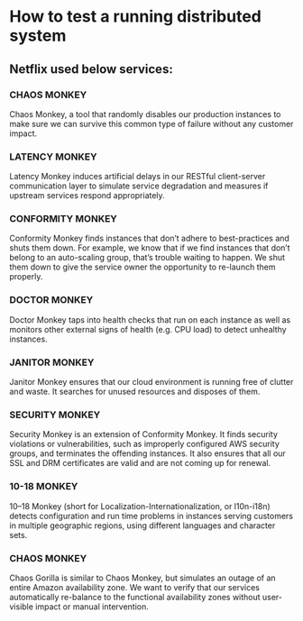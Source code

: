 # How to test a running distributed system

## Netflix used below services:

### CHAOS MONKEY
Chaos Monkey, a tool that randomly disables our production instances to make sure
we can survive this common type of failure without any customer impact.

### LATENCY MONKEY
Latency Monkey induces artificial delays in our RESTful client-server communication layer to simulate service degradation and measures if upstream services
respond appropriately.

### CONFORMITY MONKEY
Conformity Monkey finds instances that don’t adhere to best-practices and
shuts them down. For example, we know that if we find instances that don’t belong to an
auto-scaling group, that’s trouble waiting to happen. We shut them down to give the service
owner the opportunity to re-launch them properly.

### DOCTOR MONKEY
Doctor Monkey taps into health checks that run on each instance as well as
monitors other external signs of health (e.g. CPU load) to detect unhealthy instances.

### JANITOR MONKEY
Janitor Monkey ensures that our cloud environment is running free of 
clutter and waste. It searches for unused resources and disposes of them.

### SECURITY MONKEY
Security Monkey is an extension of Conformity Monkey. It finds security
violations or vulnerabilities, such as improperly configured AWS security groups, and
terminates the offending instances. It also ensures that all our SSL and DRM certificates
are valid and are not coming up for renewal.

### 10-18 MONKEY
10–18 Monkey (short for Localization-Internationalization, or l10n-i18n)
detects configuration and run time problems in instances serving customers in multiple
geographic regions, using different languages and character sets.

### CHAOS MONKEY
Chaos Gorilla is similar to Chaos Monkey, but simulates an outage of an
entire Amazon availability zone. We want to verify that our services automatically re-balance
to the functional availability zones without user-visible impact or manual intervention.

